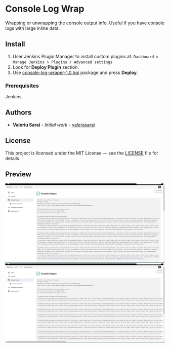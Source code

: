 # Console Log Wrap

Wrapping or unwrapping the console output info. Useful if you have console logs with large inline data.  

## Install

1. User Jenkins Plugin Manager to install custom plugins at: ```Dashboard > Manage Jenkins > Plugins / Advanced settings```
2. Look for **Deploy Plugin** section.
3. Use [console-log-wraper-1.0.hpi](https://github.com/valerasarai/JenkinsPlugin-console-log-wraper/releases/download/v1.0/console-log-wraper-1.0.hpi) package and press **Deploy**.

### Prerequisites

Jenkins

## Authors

* **Valeriu Sarai** - *Initial work* - [valerasarai](https://github.com/valerasarai)

## License

This project is licensed under the MIT License — see the [LICENSE](LICENSE) file for details




## Preview

![un-wrap-sample](/images/unwrap.png "UN-WRAP")
![wrap-sample](/images/wrap.png "WRAP")

